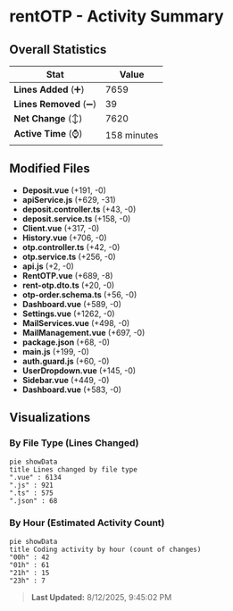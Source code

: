 # rentOTP - Activity Summary 

## Overall Statistics

| Stat                   | Value                                                             |
| ---------------------- | ----------------------------------------------------------------- |
| **Lines Added** (➕)   | 7659                                          |
| **Lines Removed** (➖) | 39                                        |
| **Net Change** (↕)    | 7620                |
| **Active Time** (⌚)   | 158 minutes |


## Modified Files
- **Deposit.vue** (+191, -0)
- **apiService.js** (+629, -31)
- **deposit.controller.ts** (+43, -0)
- **deposit.service.ts** (+158, -0)
- **Client.vue** (+317, -0)
- **History.vue** (+706, -0)
- **otp.controller.ts** (+42, -0)
- **otp.service.ts** (+256, -0)
- **api.js** (+2, -0)
- **RentOTP.vue** (+689, -8)
- **rent-otp.dto.ts** (+20, -0)
- **otp-order.schema.ts** (+56, -0)
- **Dashboard.vue** (+589, -0)
- **Settings.vue** (+1262, -0)
- **MailServices.vue** (+498, -0)
- **MailManagement.vue** (+697, -0)
- **package.json** (+68, -0)
- **main.js** (+199, -0)
- **auth.guard.js** (+60, -0)
- **UserDropdown.vue** (+145, -0)
- **Sidebar.vue** (+449, -0)
- **Dashboard.vue** (+583, -0)

## Visualizations

### By File Type (Lines Changed)

```mermaid
pie showData
title Lines changed by file type
".vue" : 6134
".js" : 921
".ts" : 575
".json" : 68
```

### By Hour (Estimated Activity Count)

```mermaid
pie showData
title Coding activity by hour (count of changes)
"00h" : 42
"01h" : 61
"21h" : 15
"23h" : 7
```


> **Last Updated:** 8/12/2025, 9:45:02 PM